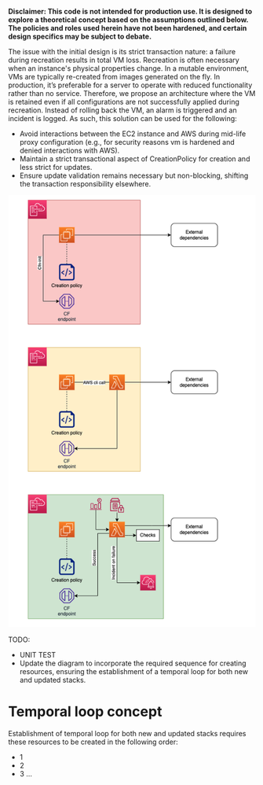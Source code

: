 **Disclaimer: This code is not intended for production use. It is designed to explore a theoretical concept based on the assumptions outlined below. The policies and roles used herein have not been hardened, and certain design specifics may be subject to debate.**


The issue with the initial design is its strict transaction nature: a failure during recreation results in total VM loss. Recreation is often necessary when an instance's physical properties change. In a mutable environment, VMs are typically re-created from images generated on the fly. In production, it’s preferable for a server to operate with reduced functionality rather than no service. Therefore, we propose an architecture where the VM is retained even if all configurations are not successfully applied during recreation. Instead of rolling back the VM, an alarm is triggered and an incident is logged. As such, this solution can be used for the following:
- Avoid interactions between the EC2 instance and AWS during mid-life proxy configuration (e.g., for security reasons vm is hardened and denied interactions with AWS).
- Maintain a strict transactional aspect of CreationPolicy for creation and less strict for updates.
- Ensure update validation remains necessary but non-blocking, shifting the transaction responsibility elsewhere.

![alt text](images/image.png)

TODO:
- UNIT TEST
- Update the diagram to incorporate the required sequence for creating resources, ensuring the establishment of a temporal loop for both new and updated stacks.




# Temporal loop concept
Establishment of temporal loop for both new and updated stacks requires these resources to be created in the following order:
- 1
- 2
- 3 ...
